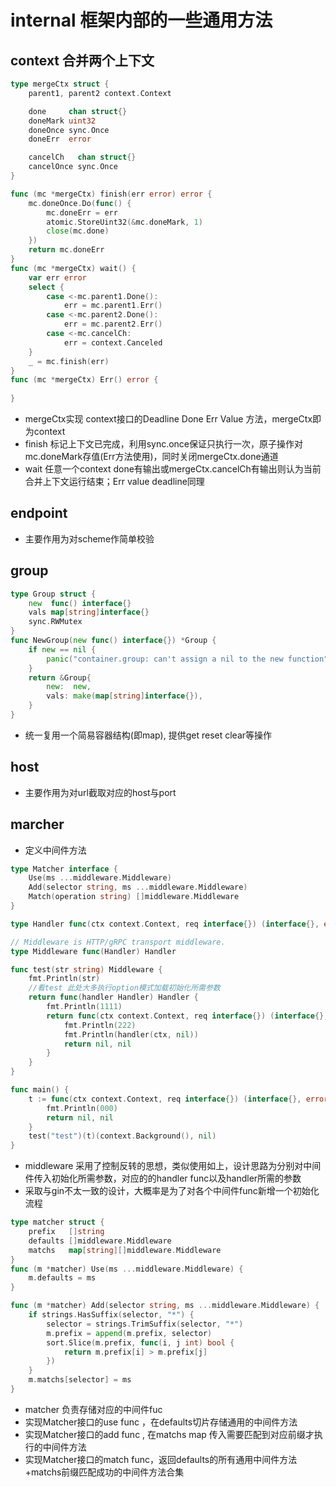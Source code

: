 # internal 框架内部的一些通用方法
## context  合并两个上下文
```go
type mergeCtx struct {
	parent1, parent2 context.Context

	done     chan struct{}
	doneMark uint32
	doneOnce sync.Once
	doneErr  error

	cancelCh   chan struct{}
	cancelOnce sync.Once
}

func (mc *mergeCtx) finish(err error) error {
    mc.doneOnce.Do(func() {
        mc.doneErr = err
        atomic.StoreUint32(&mc.doneMark, 1)
        close(mc.done)
    })
    return mc.doneErr
}
func (mc *mergeCtx) wait() {
    var err error
    select {
        case <-mc.parent1.Done():
            err = mc.parent1.Err()
        case <-mc.parent2.Done():
            err = mc.parent2.Err()
        case <-mc.cancelCh:
            err = context.Canceled
	}
    _ = mc.finish(err)
}
func (mc *mergeCtx) Err() error {
	
}

```
* mergeCtx实现 context接口的Deadline Done Err Value 方法，mergeCtx即为context
* finish 标记上下文已完成，利用sync.once保证只执行一次，原子操作对mc.doneMark存值(Err方法使用)，同时关闭mergeCtx.done通道
* wait 任意一个context done有输出或mergeCtx.cancelCh有输出则认为当前合并上下文运行结束；Err value deadline同理

## endpoint
* 主要作用为对scheme作简单校验

## group 
```go
type Group struct {
	new  func() interface{}
	vals map[string]interface{}
	sync.RWMutex
}
func NewGroup(new func() interface{}) *Group {
    if new == nil {
        panic("container.group: can't assign a nil to the new function")
	}
    return &Group{
        new:  new,
        vals: make(map[string]interface{}),
    }
}
```
* 统一复用一个简易容器结构(即map), 提供get reset clear等操作

## host
* 主要作用为对url截取对应的host与port

## marcher 
* 定义中间件方法
```go
type Matcher interface {
	Use(ms ...middleware.Middleware)
	Add(selector string, ms ...middleware.Middleware)
	Match(operation string) []middleware.Middleware
}

type Handler func(ctx context.Context, req interface{}) (interface{}, error)

// Middleware is HTTP/gRPC transport middleware.
type Middleware func(Handler) Handler
```
```go
func test(str string) Middleware {
    fmt.Println(str)
	//看test 此处大多执行option模式加载初始化所需参数
	return func(handler Handler) Handler {
		fmt.Println(1111)
		return func(ctx context.Context, req interface{}) (interface{}, error) {
			fmt.Println(222)
			fmt.Println(handler(ctx, nil))
			return nil, nil
		}
	}
}

func main() {
	t := func(ctx context.Context, req interface{}) (interface{}, error) {
		fmt.Println(000)
		return nil, nil
	}
	test("test")(t)(context.Background(), nil)
}

```
* middleware 采用了控制反转的思想，类似使用如上，设计思路为分别对中间件传入初始化所需参数，对应的的handler func以及handler所需的参数
* 采取与gin不太一致的设计，大概率是为了对各个中间件func新增一个初始化流程
```go
type matcher struct {
	prefix   []string
	defaults []middleware.Middleware
	matchs   map[string][]middleware.Middleware
}
func (m *matcher) Use(ms ...middleware.Middleware) {
    m.defaults = ms
}

func (m *matcher) Add(selector string, ms ...middleware.Middleware) {
    if strings.HasSuffix(selector, "*") {
        selector = strings.TrimSuffix(selector, "*")
        m.prefix = append(m.prefix, selector)
		sort.Slice(m.prefix, func(i, j int) bool {
            return m.prefix[i] > m.prefix[j]
        })
    }
    m.matchs[selector] = ms
}
```
* matcher 负责存储对应的中间件fuc
* 实现Matcher接口的use func ，在defaults切片存储通用的中间件方法
* 实现Matcher接口的add func , 在matchs map 传入需要匹配到对应前缀才执行的中间件方法
* 实现Matcher接口的match func，返回defaults的所有通用中间件方法+matchs前缀匹配成功的中间件方法合集